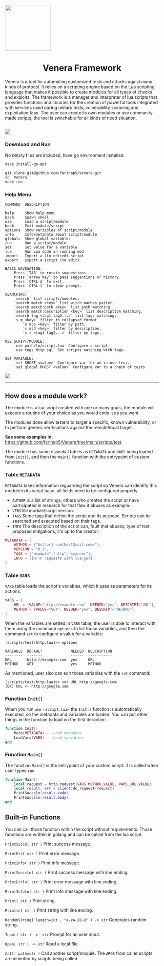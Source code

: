 <img align="center" src="img/venera4.png" width="150px">
<h1 align="center">Venera Framework</h1>

Venera is a tool for automating customized tests and attacks agaist many kinds of protocol. It relies on a scripting engine based on the Lua scripting language that makes it possible to create modules for all types of checks and exploits. The framework is a manager and interpreter of lua scripts that provides functions and libraries for the creation of powerful tools integrated with services used during unitary tests, vulnerability scanning and exploitation fase. The user can create its own modules or use community made scripts, the tool is switchable for all kinds of need situation.

![](img/banner.png)
---

### Download and Run

No binary files are included, have go environment installed.

```bash
make install-go-apt
```

```bash
git clone git@github.com:farinap5/Venera.git
cd  Venera
make run
```

### Help Menu
```
COMMAND  DESCRIPTION
-------  -----------
help     Show help menu
bash     Spawn shell           
use      Load a script/module
back     Exit module/script
options  Show variables of script/module
info     Info/metadata about script/module
globals  Show global variables
run      Run a script/module
set      Set value for a variable
lua      Run Lua code in running mod
import   Import a (to edited) script
export   Export a script (to edit)

BASIC NAVEGATION:
    Press `TAB` to rotate suggestions.
    Press `arrow key` to pass suggentions or history.
    Press `CTRL-d` to exit.
    Press `CTRL-l` to clear prompt.

SEARCHING:
    `search` list scripts/modules.
    `search match <key>` list witch maches patter.
    `search match:path <key>` list path matching.
    `search match:description <key>` list description matching.
    `search tag <tag1 tag2...>` list tags matching.
    `s m <key>` filter in collapsed format.
        `s m:p <key>` filter by path.
        `s m:d <key>` filter by description.
        `s t <tag1 tag2...>` filter by tags.

USE SCRIPT/MODULE:
    `use path/to/script.lua` Configure a script.
    `use tags http sql` Set scripts matching with tags.

SET VARIABLE:
    `set RHOST <value>` Configure var for an in use test.
    `set global RHOST <value>` Configure var to a chain of tests.
```

![](img/sstiexp.png)

---

## How does a module work? 

The module is a lua script created with one or many goals, the module will execute a routine of your choice as you would code it as you want.

The modules done allow testers to target a specific, known vulnerability, or to perform generic verifications against the remote/local target.

**See some examples in:** https://github.com/farinap5/Venera/tree/main/scripts/test.

The module has some essential tables as `METADATA` and `VARS` being loaded from `Init()`, and then the `Main()` function with the entrypoint of custom functions.

### Table `METADATA`

`METADATA` takes information reguarding the script so Venera can identify this module in its script base, all fields need to be configured properly.
- `AUTHOR` is a list of strings, others who created the script or have participated in research for that flaw it abuses as example.
- `VERSION` module/script version.
- `TAGS` Some tags that define the script and its purpose. Scripts can be searched and executed based on their tags.
- `INFO` The description of the script can, fault that abuses, type of test, proposed mitigations, it's up to the creator.

```lua
METADATA = {
    AUTHOR = {"Author1 <author1@mail.com>"},
    VERSION = "0.1",
    TAGS = {"example","http","scanner"},
    INFO = [[HTTP requests with lua-go]]
}
```
### Table `VARS`

`VARS` table loads the script's variables, which it uses as parameters for its actions.

```lua
VARS = {
    URL = {VALUE="http://example.com", NEEDED="yes", DESCRIPT="URL"},
    METHOD = {VALUE="GET", NEEDED="yes", DESCRIPT="METHOD"}
}
```

When the variables are setted in `VARS` table, the user is able to interact with them using the command `options` to list those variables, and then the command `set` to configure a value for a variable:

```
(scripts/test/http.lua)>> options

VARIABLE  DEFAULT             NEEDED  DESCRIPTION
--------  -------             ------  -----------
URL       http://example.com  yes     URL
METHOD    GET                 yes     METHOD
```

As mentioned, user also can edit those variables with the `set` command:

```
(scripts/test/http.lua)>> set URL http://google.com
[OK] URL <- http://google.com
```

### Function `Init()`

When you run `use <script.lua>` the `Init()` function is automatically executed, so the metadata and variables are loaded. You can put other things in the function to load on the first iteraction.

```lua
function Init()
    Meta(METADATA) -- Load metadata 
    LoadVars(VARS) -- Load variables
end
```

### Function `Main()`

The function `Main()` is the entrypoint of your custom script. It is called when user types `run`.

```lua
function Main()
    local request = http.request(VARS.METHOD.VALUE, VARS.URL.VALUE)
    local result, err = client:do_request(request)
    PrintSuccsln(result.code)
    PrintSuccsln(result.body)
end
```

## Built-in Functions

You can call those function within the script without requirements. Those functions are written in golang and can be called from the lua script.

`PrintSuccs( str )` Print success message.

`PrintErr( str )` Print error message.

`PrintInfo( str )` Print info message.

`PrintSuccsln( str )`  Print success message with line ending.

`PrintErrln( str )` Print error message with line ending.

`PrintInfoln( str )` Print info message with line ending.

`Print( str )` Print string.

`Println( str )` Print string with line ending.

`RandomString( length=int , "a-zA-Z0-9" ) -> str` Generates random string.

`Input( str ) ->  str` Prompt for an user input.

`Open( str ) -> str` Read a local file.

`Call( path=str )` Call another script/module. The `ARGS` from caller scripts are inherited by scripts being called. 